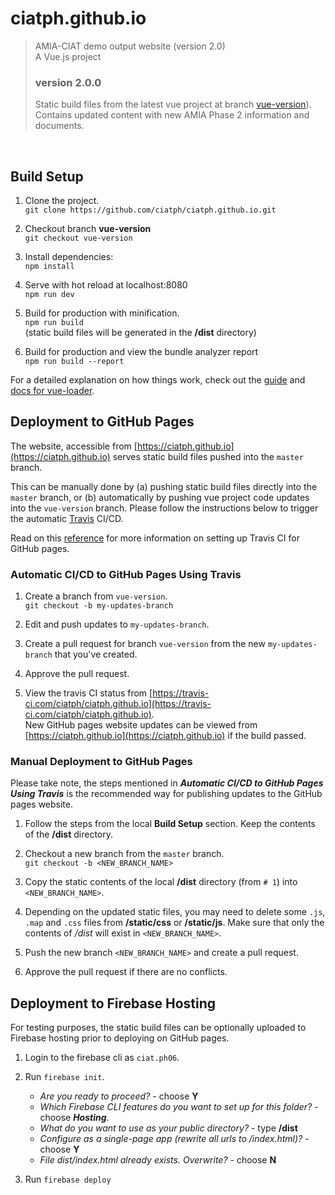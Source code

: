 # ciatph.github.io

> AMIA-CIAT demo output website (version 2.0) <br>
> A Vue.js project <br>
> ### version 2.0.0
> Static build files from the latest vue project at branch [vue-version](https://github.com/ciatph/ciatph.github.io/tree/vue-version)). <br>
Contains updated content with new AMIA Phase 2 information and documents.

<br>


## Build Setup

1. Clone the project. <br>
`git clone https://github.com/ciatph/ciatph.github.io.git`

2. Checkout branch **vue-version**<br>
`git checkout vue-version`

1. Install dependencies: <br> `npm install`

2. Serve with hot reload at localhost:8080 <br>
`npm run dev` 

3. Build for production with minification. <br>
`npm run build` <br>
(static build files will be generated in the **/dist** directory)

4. Build for production and view the bundle analyzer report <br>
`npm run build --report`


For a detailed explanation on how things work, check out the [guide](http://vuejs-templates.github.io/webpack/) and [docs for vue-loader](http://vuejs.github.io/vue-loader).


## Deployment to GitHub Pages

The website, accessible from [https://ciatph.github.io](https://ciatph.github.io) serves static build files pushed into the `master` branch.

This can be manually done by (a) pushing static build files directly into the `master` branch, or (b) automatically by pushing vue project code updates into the `vue-version` branch. Please follow the instructions below to trigger the automatic [Travis](https://travis-ci.com/) CI/CD.

Read on this [reference](https://trello.com/c/0A36NOdS) for more information on setting up Travis CI for GitHub pages.



### Automatic CI/CD to GitHub Pages Using Travis

1. Create a branch from `vue-version`. <br>
`git checkout -b my-updates-branch`

2. Edit and push updates to `my-updates-branch`.

2. Create a pull request for branch `vue-version` from the new `my-updates-branch` that you've created.

3. Approve the pull request.

4. View the travis CI status from [https://travis-ci.com/ciatph/ciatph.github.io](https://travis-ci.com/ciatph/ciatph.github.io). <br>
New GitHub pages website updates can be viewed from [https://ciatph.github.io](https://ciatph.github.io) if the build passed.



### Manual Deployment to GitHub Pages

Please take note, the steps mentioned in  **_Automatic CI/CD to GitHub Pages Using Travis_** is the recommended way for publishing updates to the GitHub pages website.

1. Follow the steps from the local **Build Setup** section. Keep the contents of the **/dist** directory.

2. Checkout a new branch from the `master` branch. <br>
`git checkout -b <NEW_BRANCH_NAME>`

3. Copy the static contents of the local **/dist** directory (from `# 1`) into `<NEW_BRANCH_NAME>`.

4. Depending on the updated static files, you may need to delete  some `.js`, `.map` and `.css` files from **/static/css** or **/static/js**. Make sure that only the contents of */dist* will exist in `<NEW_BRANCH_NAME>`.

5. Push the new branch `<NEW_BRANCH_NAME>` and create a pull request.

6. Approve the pull request if there are no conflicts.



## Deployment to Firebase Hosting

For testing purposes, the static build files can be optionally uploaded to Firebase hosting prior to deploying on GitHub pages.

1. Login to the firebase cli as `ciat.ph06`.

2. Run `firebase init`.
	-  *Are you ready to proceed?* - choose **Y**
	- *Which Firebase CLI features do you want to set up for this folder?* - choose **_Hosting_**.
	- *What do you want to use as your public directory?* - type **/dist**
	- *Configure as a single-page app (rewrite all urls to /index.html)?* - choose **Y**
	- *File dist/index.html already exists. Overwrite?* - choose **N**

3. Run `firebase deploy`
